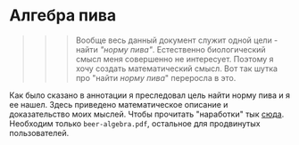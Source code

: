 # Алгебра пива

>>> Вообще весь данный документ служит одной цели - найти *"норму пива"*. Естественно биологический смысл меня совершенно не интересует. Поэтому я хочу создать математический смысл. Вот так шутка про "найти *норму пива*" переросла в это.

Как было сказано в аннотации я преследовал цель найти норму пива и я ее нашел.
Здесь приведено математическое описание и доказательство моих мыслей.
Чтобы прочитать "наработки" тык [сюда](https://github.com/cxii112/beer-algebra/releases).
Необходим только `beer-algebra.pdf`, остальное для продвинутых пользователей.